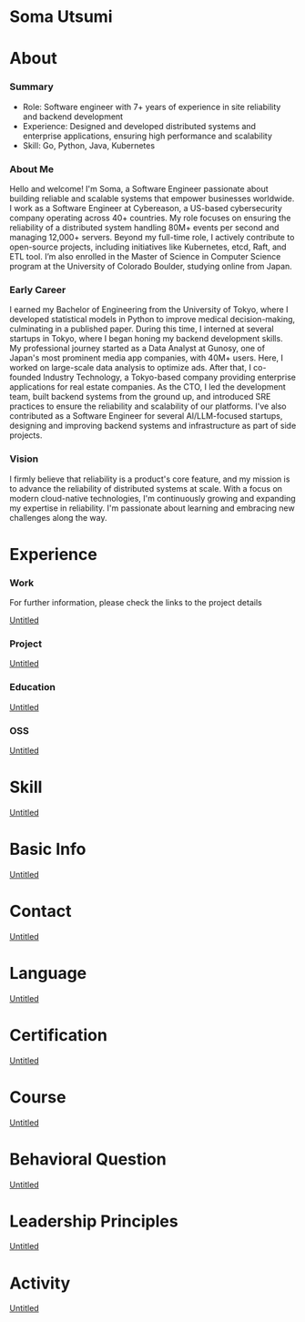 # Soma Utsumi

# About

### Summary

- Role: Software engineer with 7+ years of experience in site reliability and backend development
- Experience: Designed and developed distributed systems and enterprise applications, ensuring high performance and scalability
- Skill: Go, Python, Java, Kubernetes

### About Me

Hello and welcome! I'm Soma, a Software Engineer passionate about building reliable and scalable systems that empower businesses worldwide. I work as a Software Engineer at Cybereason, a US-based cybersecurity company operating across 40+ countries. My role focuses on ensuring the reliability of a distributed system handling 80M+ events per second and managing 12,000+ servers. Beyond my full-time role, I actively contribute to open-source projects, including initiatives like Kubernetes, etcd, Raft, and ETL tool. I’m also enrolled in the Master of Science in Computer Science program at the University of Colorado Boulder, studying online from Japan. 

### Early Career

I earned my Bachelor of Engineering from the University of Tokyo, where I developed statistical models in Python to improve medical decision-making, culminating in a published paper. During this time, I interned at several startups in Tokyo, where I began honing my backend development skills. My professional journey started as a Data Analyst at Gunosy, one of Japan's most prominent media app companies, with 40M+ users. Here, I worked on large-scale data analysis to optimize ads. After that, I co-founded Industry Technology, a Tokyo-based company providing enterprise applications for real estate companies. As the CTO, I led the development team, built backend systems from the ground up, and introduced SRE practices to ensure the reliability and scalability of our platforms. I've also contributed as a Software Engineer for several AI/LLM-focused startups, designing and improving backend systems and infrastructure as part of side projects.

### Vision

I firmly believe that reliability is a product's core feature, and my mission is to advance the reliability of distributed systems at scale. With a focus on modern cloud-native technologies, I'm continuously growing and expanding my expertise in reliability. I'm passionate about learning and embracing new challenges along the way.

# Experience

### Work

For further information, please check the links to the project details

[Untitled](Soma%20Utsumi%2032fff212315a4e9d894b704d52b23074/Untitled%20cd3aaece2beb4462a2de1885c17f0f56.csv)

### Project

[Untitled](Soma%20Utsumi%2032fff212315a4e9d894b704d52b23074/Untitled%20188eb96f4a7c801983d1c68b63458189.csv)

### Education

[Untitled](Soma%20Utsumi%2032fff212315a4e9d894b704d52b23074/Untitled%20cb506aec32ee42e3bd0d5764201fc286.csv)

### OSS

[Untitled](Soma%20Utsumi%2032fff212315a4e9d894b704d52b23074/Untitled%2011eeb96f4a7c80439b24c8a63ba045cf.csv)

# Skill

[Untitled](Soma%20Utsumi%2032fff212315a4e9d894b704d52b23074/Untitled%2033c8d230a85a4f2ba24cb8ff352b0287.csv)

# Basic Info

[Untitled](Soma%20Utsumi%2032fff212315a4e9d894b704d52b23074/Untitled%209caddbcf348c44f1b37fee957645c6e0.csv)

# Contact

[Untitled](Soma%20Utsumi%2032fff212315a4e9d894b704d52b23074/Untitled%20f3e27a36a928469d898acc6e709d180f.csv)

# Language

[Untitled](Soma%20Utsumi%2032fff212315a4e9d894b704d52b23074/Untitled%20225cce16749343bcbbe11573c8ffb80e.csv)

# Certification

[Untitled](Soma%20Utsumi%2032fff212315a4e9d894b704d52b23074/Untitled%20aabb1f8e71b14900bc1025da55f099d4.csv)

# Course

[Untitled](Soma%20Utsumi%2032fff212315a4e9d894b704d52b23074/Untitled%201b0eb96f4a7c8001bcdae0bea60d4990.csv)

# Behavioral Question

[Untitled](Soma%20Utsumi%2032fff212315a4e9d894b704d52b23074/Untitled%20164eb96f4a7c8019aadcf1896fc191f9.csv)

# Leadership Principles

[Untitled](Soma%20Utsumi%2032fff212315a4e9d894b704d52b23074/Untitled%2016ceb96f4a7c808294c7f934affa2e39.csv)

# Activity

[Untitled](Soma%20Utsumi%2032fff212315a4e9d894b704d52b23074/Untitled%204e6f3afc6ab74a5e943efed1164438e4.csv)